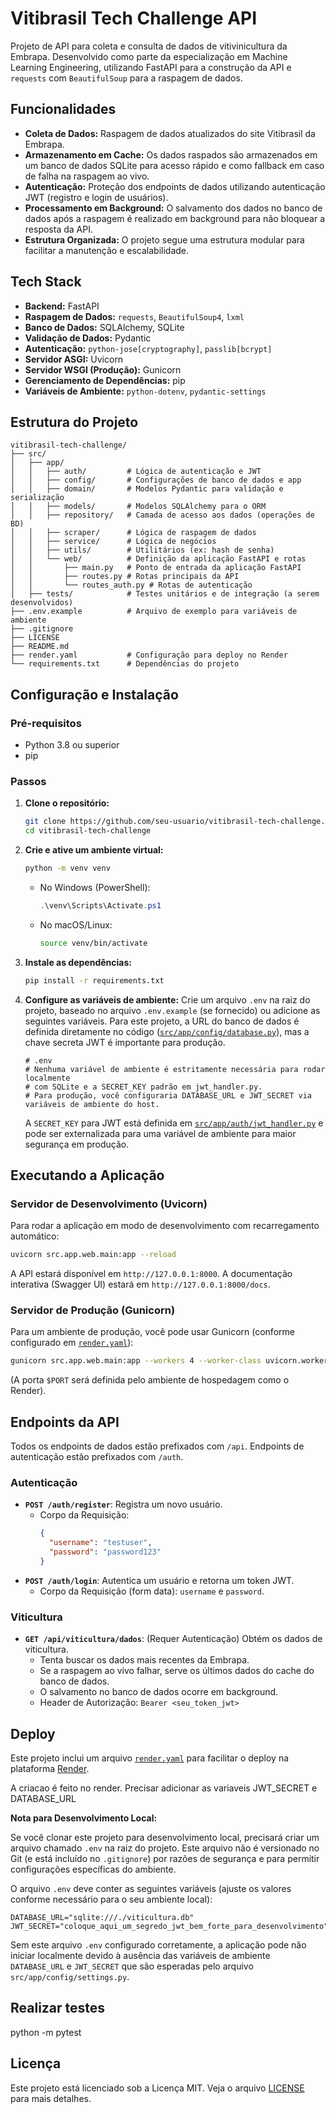 # Vitibrasil Tech Challenge API

Projeto de API para coleta e consulta de dados de vitivinicultura da Embrapa. Desenvolvido como parte da especialização em Machine Learning Engineering, utilizando FastAPI para a construção da API e `requests` com `BeautifulSoup` para a raspagem de dados.

## Funcionalidades

*   **Coleta de Dados:** Raspagem de dados atualizados do site Vitibrasil da Embrapa.
*   **Armazenamento em Cache:** Os dados raspados são armazenados em um banco de dados SQLite para acesso rápido e como fallback em caso de falha na raspagem ao vivo.
*   **Autenticação:** Proteção dos endpoints de dados utilizando autenticação JWT (registro e login de usuários).
*   **Processamento em Background:** O salvamento dos dados no banco de dados após a raspagem é realizado em background para não bloquear a resposta da API.
*   **Estrutura Organizada:** O projeto segue uma estrutura modular para facilitar a manutenção e escalabilidade.

## Tech Stack

*   **Backend:** FastAPI
*   **Raspagem de Dados:** `requests`, `BeautifulSoup4`, `lxml`
*   **Banco de Dados:** SQLAlchemy, SQLite
*   **Validação de Dados:** Pydantic
*   **Autenticação:** `python-jose[cryptography]`, `passlib[bcrypt]`
*   **Servidor ASGI:** Uvicorn
*   **Servidor WSGI (Produção):** Gunicorn
*   **Gerenciamento de Dependências:** pip
*   **Variáveis de Ambiente:** `python-dotenv`, `pydantic-settings`

## Estrutura do Projeto

```
vitibrasil-tech-challenge/
├── src/
│   ├── app/
│   │   ├── auth/         # Lógica de autenticação e JWT
│   │   ├── config/       # Configurações de banco de dados e app
│   │   ├── domain/       # Modelos Pydantic para validação e serialização
│   │   ├── models/       # Modelos SQLAlchemy para o ORM
│   │   ├── repository/   # Camada de acesso aos dados (operações de BD)
│   │   ├── scraper/      # Lógica de raspagem de dados
│   │   ├── service/      # Lógica de negócios
│   │   ├── utils/        # Utilitários (ex: hash de senha)
│   │   └── web/          # Definição da aplicação FastAPI e rotas
│   │       ├── main.py   # Ponto de entrada da aplicação FastAPI
│   │       ├── routes.py # Rotas principais da API
│   │       └── routes_auth.py # Rotas de autenticação
│   ├── tests/            # Testes unitários e de integração (a serem desenvolvidos)
├── .env.example          # Arquivo de exemplo para variáveis de ambiente
├── .gitignore
├── LICENSE
├── README.md
├── render.yaml           # Configuração para deploy no Render
└── requirements.txt      # Dependências do projeto
```

## Configuração e Instalação

### Pré-requisitos

*   Python 3.8 ou superior
*   pip

### Passos

1.  **Clone o repositório:**
    ```bash
    git clone https://github.com/seu-usuario/vitibrasil-tech-challenge.git
    cd vitibrasil-tech-challenge
    ```

2.  **Crie e ative um ambiente virtual:**
    ```bash
    python -m venv venv
    ```
    *   No Windows (PowerShell):
        ```powershell
        .\venv\Scripts\Activate.ps1
        ```
    *   No macOS/Linux:
        ```bash
        source venv/bin/activate
        ```

3.  **Instale as dependências:**
    ```bash
    pip install -r requirements.txt
    ```

4.  **Configure as variáveis de ambiente:**
    Crie um arquivo `.env` na raiz do projeto, baseado no arquivo `.env.example` (se fornecido) ou adicione as seguintes variáveis. Para este projeto, a URL do banco de dados é definida diretamente no código ([`src/app/config/database.py`](src\app\config\database.py)), mas a chave secreta JWT é importante para produção.
    ```env
    # .env
    # Nenhuma variável de ambiente é estritamente necessária para rodar localmente
    # com SQLite e a SECRET_KEY padrão em jwt_handler.py.
    # Para produção, você configuraria DATABASE_URL e JWT_SECRET via variáveis de ambiente do host.
    ```
    A `SECRET_KEY` para JWT está definida em [`src/app/auth/jwt_handler.py`](src\app\auth\jwt_handler.py) e pode ser externalizada para uma variável de ambiente para maior segurança em produção.

## Executando a Aplicação

### Servidor de Desenvolvimento (Uvicorn)

Para rodar a aplicação em modo de desenvolvimento com recarregamento automático:
```bash
uvicorn src.app.web.main:app --reload
```
A API estará disponível em `http://127.0.0.1:8000`.
A documentação interativa (Swagger UI) estará em `http://127.0.0.1:8000/docs`.

### Servidor de Produção (Gunicorn)

Para um ambiente de produção, você pode usar Gunicorn (conforme configurado em [`render.yaml`](render.yaml)):
```bash
gunicorn src.app.web.main:app --workers 4 --worker-class uvicorn.workers.UvicornWorker --bind 0.0.0.0:8000
```
(A porta `$PORT` será definida pelo ambiente de hospedagem como o Render).

## Endpoints da API

Todos os endpoints de dados estão prefixados com `/api`. Endpoints de autenticação estão prefixados com `/auth`.

### Autenticação

*   **`POST /auth/register`**: Registra um novo usuário.
    *   Corpo da Requisição:
        ```json
        {
          "username": "testuser",
          "password": "password123"
        }
        ```
*   **`POST /auth/login`**: Autentica um usuário e retorna um token JWT.
    *   Corpo da Requisição (form data): `username` e `password`.

### Viticultura

*   **`GET /api/viticultura/dados`**: (Requer Autenticação) Obtém os dados de viticultura.
    *   Tenta buscar os dados mais recentes da Embrapa.
    *   Se a raspagem ao vivo falhar, serve os últimos dados do cache do banco de dados.
    *   O salvamento no banco de dados ocorre em background.
    *   Header de Autorização: `Bearer <seu_token_jwt>`

## Deploy


Este projeto inclui um arquivo [`render.yaml`](render.yaml) para facilitar o deploy na plataforma [Render](https://render.com/).


A criacao é feito no render. Precisar adicionar as variaveis JWT_SECRET e DATABASE_URL 


**Nota para Desenvolvimento Local:**

Se você clonar este projeto para desenvolvimento local, precisará criar um arquivo chamado `.env` na raiz do projeto. Este arquivo não é versionado no Git (e está incluído no `.gitignore`) por razões de segurança e para permitir configurações específicas do ambiente.

O arquivo `.env` deve conter as seguintes variáveis (ajuste os valores conforme necessário para o seu ambiente local):

```env
DATABASE_URL="sqlite:///./viticultura.db"
JWT_SECRET="coloque_aqui_um_segredo_jwt_bem_forte_para_desenvolvimento"
```

Sem este arquivo `.env` configurado corretamente, a aplicação pode não iniciar localmente devido à ausência das variáveis de ambiente `DATABASE_URL` e `JWT_SECRET` que são esperadas pelo arquivo `src/app/config/settings.py`.

## Realizar testes
python -m pytest



## Licença

Este projeto está licenciado sob a Licença MIT. Veja o arquivo [LICENSE](LICENSE) para mais detalhes.
